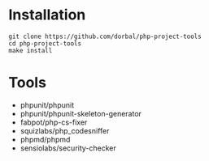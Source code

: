 # Installation
```
git clone https://github.com/dorbal/php-project-tools
cd php-project-tools
make install
```

# Tools
* phpunit/phpunit
* phpunit/phpunit-skeleton-generator
* fabpot/php-cs-fixer
* squizlabs/php_codesniffer
* phpmd/phpmd
* sensiolabs/security-checker
